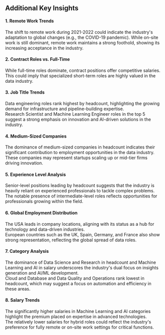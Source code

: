 <h2>Additional Key Insights</h2>
<h4>1. Remote Work Trends</h4>
The shift to remote work during 2021-2022 could indicate the industry's adaptation to global changes (e.g., the COVID-19 pandemic). While on-site work is still 
dominant, remote work maintains a strong foothold, showing its increasing acceptance in the industry.

<h4>2. Contract Roles vs. Full-Time</h4>
While full-time roles dominate, contract positions offer competitive salaries. This could imply that specialized short-term roles are highly valued in the data industry.

<h4>3. Job Title Trends</h4>
Data engineering roles rank highest by headcount, highlighting the growing demand for infrastructure and pipeline-building expertise.<br>
Research Scientist and Machine Learning Engineer roles in the top 5 suggest a strong emphasis on innovation and AI-driven solutions in the industry.

<h4>4. Medium-Sized Companies</h4>
The dominance of medium-sized companies in headcount indicates their significant contribution to employment opportunities in the data industry. 
These companies may represent startups scaling up or mid-tier firms driving innovation.

<h4>5. Experience Level Analysis</h4>
Senior-level positions leading by headcount suggests that the industry is heavily reliant on experienced professionals to tackle complex problems.<br>
The notable presence of intermediate-level roles reflects opportunities for professionals growing within the field.

<h4>6. Global Employment Distribution</h4>
The USA leads in company locations, aligning with its status as a hub for technology and data-driven industries. <br>
European countries such as the UK, Spain, Germany, and France also show strong representation, reflecting the global spread of data roles.

<h4>7. Category Analysis</h4>
The dominance of Data Science and Research in headcount and Machine Learning and AI in salary underscores the industry's dual focus on insights generation and AI/ML
development.<br>
Cloud and Database and Data Quality and Operations rank lowest in headcount, which may suggest a focus on automation and efficiency in these areas.

<h4>8. Salary Trends</h4>
The significantly higher salaries in Machine Learning and AI categories highlight the premium placed on expertise in advanced technologies.<br>
The relatively lower salaries for hybrid roles could reflect the industry's preference for fully remote or on-site work settings for critical functions.

